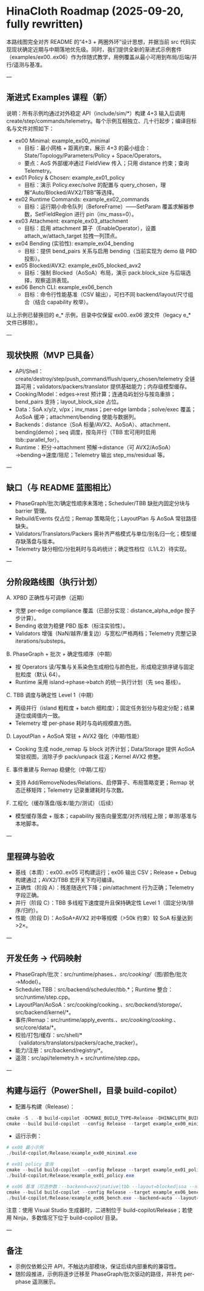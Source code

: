 # HinaCloth Roadmap (2025-09-20, fully rewritten)

本路线图完全对齐 README 的“4+3 + 两圈外环”设计思想，并据当前 src 代码实现现状确定近期与中期落地优先级。同时，我们提供全新的渐进式示例套件（examples/ex00..ex06）作为伴随式教学，用例覆盖从最小可用到布局/后端/并行/遥测与基准。

—

## 渐进式 Examples 课程（新）

说明：所有示例均通过对外稳定 API（include/sim/*）构建 4+3 输入后调用 create/step/commands/telemetry。每个示例互相独立、几十行起步；编译目标名与文件对照如下：

- ex00 Minimal: example_ex00_minimal
  - 目标：最小网格 + 距离约束，展示 4+3 的最小组合：State/Topology/Parameters/Policy + Space/Operators。
  - 要点：AoS 外部缓冲通过 FieldView 传入；只用 distance 约束；查询 Telemetry。
- ex01 Policy & Chosen: example_ex01_policy
  - 目标：演示 Policy.exec/solve 的配置与 query_chosen，理解“Auto/Blocked/AVX2/TBB”等选择。
- ex02 Runtime Commands: example_ex02_commands
  - 目标：运行期小命令队列（BeforeFrame）——SetParam 覆盖求解器参数，SetFieldRegion 进行 pin（inv_mass=0）。
- ex03 Attachment: example_ex03_attachment
  - 目标：启用 attachment 算子（EnableOperator），设置 attach_w/attach_target 拉拽一列顶点。
- ex04 Bending (实验性): example_ex04_bending
  - 目标：提供 bend_pairs 关系与启用 bending（当前实现为 demo 级 PBD 投影）。
- ex05 Blocked/AVX2: example_ex05_blocked_avx2
  - 目标：强制 Blocked（AoSoA）布局，演示 pack.block_size 与后端选择，观察遥测表现。
- ex06 Bench CLI: example_ex06_bench
  - 目标：命令行性能基准（CSV 输出），可扫不同 backend/layout/尺寸组合（结合 capability 枚举）。

以上示例已替换旧的 e_* 示例，目录中仅保留 ex00..ex06 源文件（legacy e_* 文件已移除）。

—

## 现状快照（MVP 已具备）

- API/Shell：create/destroy/step/push_command/flush/query_chosen/telemetry 全链路可用；validators/packers/translator 提供基础能力；内存级模型缓存。
- Cooking/Model：edges→rest 预计算；连通岛屿划分与按岛重排；bend_pairs 支持；layout_block_size 占位。
- Data：SoA x/y/z, v/px；inv_mass；per-edge lambda；solve/exec 覆盖；AoSoA 缓冲；attachment/bending 使能与数据列。
- Backends：distance（SoA 标量/AVX2、AoSoA）、attachment、bending(demo)；seq 调度，按岛并行（TBB 宏可用时启用 tbb::parallel_for）。
- Runtime：积分→attachment 预解→distance（可 AVX2/AoSoA）→bending→速度/阻尼；Telemetry 输出 step_ms/residual 等。

—

## 缺口（与 README 蓝图相比）

- PhaseGraph/批次/确定性顺序未落地；Scheduler/TBB 缺批内固定分块与 barrier 管理。
- Rebuild/Events 仅占位；Remap 策略简化；LayoutPlan 与 AoSoA 常驻路径缺失。
- Validators/Translators/Packers 需补齐严格模式与单位/别名归一化；模型缓存缺落盘与版本。
- Telemetry 缺分相位/分批耗时与岛屿统计；确定性档位（L1/L2）待实现。

—

## 分阶段路线图（执行计划）

A. XPBD 正确性与可调参（近期）
- 完整 per-edge compliance 覆盖（已部分实现：distance_alpha_edge 按子步计算）。
- Bending 收敛为稳健 PBD 版本（标注实验性）。
- Validators 增强（NaN/越界/重复边）与宽松/严格两档；Telemetry 完整记录 iterations/substeps。

B. PhaseGraph + 批次 + 确定性顺序（中期）
- 按 Operators 读/写集与关系染色生成相位与颜色批，形成稳定排序键与固定批粒度（默认 64）。
- Runtime 采用 island→phase→batch 的统一执行计划（先 seq 基线）。

C. TBB 调度与确定性 Level 1（中期）
- 两级并行（island 粗粒度 + batch 细粒度）；固定任务划分与稳定分配；结果逐位或阈值内一致。
- Telemetry 增 per-phase 耗时与岛屿规模直方图。

D. LayoutPlan + AoSoA 常驻 + AVX2 强化（中期/性能）
- Cooking 生成 node_remap 与 block 对齐计划；Data/Storage 提供 AoSoA 常驻视图，消除子步 pack/unpack 往返；Kernel AVX2 修整。

E. 事件重建与 Remap 稳健化（中期/工程）
- 支持 Add/RemoveNodes/Relations、启停算子、布局策略变更；Remap 状态迁移矩阵；Telemetry 记录重建耗时与次数。

F. 工程化（缓存落盘/版本/能力/测试）（后续）
- 模型缓存落盘 + 版本；capability 报告向量宽度/对齐/线程上限；单测/基准与本地脚本。

—

## 里程碑与验收

- 基线（本周）：ex00..ex05 可构建运行；ex06 输出 CSV；Release + Debug 构建通过；AVX2/TBB 宏开关下均可编译。
- 正确性（阶段 A）：残差随迭代下降；pin/attachment 行为正确；Telemetry 字段正确。
- 并行（阶段 C）：TBB 多线程下速度提升且保持确定性 Level 1（固定分块/排序/归约）。
- 性能（阶段 D）：AoSoA+AVX2 对中等规模（>50k 约束）较 SoA 标量达到 >2×。

—

## 开发任务 → 代码映射

- PhaseGraph/批次：src/runtime/phases.*、src/cooking/*（图/颜色/批次→Model）。
- Scheduler.TBB：src/backend/scheduler/tbb.*；Runtime 整合：src/runtime/step.cpp。
- LayoutPlan/AoSoA：src/cooking/cooking.*、src/backend/storage/*、src/backend/kernel/*。
- 事件/Remap：src/runtime/apply_events.*、src/cooking/cooking.*、src/core/data/*。
- 校验/打包/缓存：src/shell/*（validators/translators/packers/cache_tracker）。
- 能力/注册：src/backend/registry/*。
- 遥测：src/api/telemetry.h + src/runtime/step.cpp。

—

## 构建与运行（PowerShell，目录 build-copilot）

- 配置与构建（Release）：

```powershell
cmake -S . -B build-copilot -DCMAKE_BUILD_TYPE=Release -DHINACLOTH_BUILD_EXAMPLES=ON
cmake --build build-copilot --config Release --target example_ex00_minimal
```

- 运行示例：

```powershell
# ex00 最小示例
./build-copilot/Release/example_ex00_minimal.exe

# ex01 policy 查询
cmake --build build-copilot --config Release --target example_ex01_policy
./build-copilot/Release/example_ex01_policy.exe

# ex06 基准（可选参数：--backend=avx2|native|tbb --layout=blocked|soa --nx=64 --ny=64 --subs=2 --iters=10 --sweep）
cmake --build build-copilot --config Release --target example_ex06_bench
./build-copilot/Release/example_ex06_bench.exe --backend=auto --layout=auto --nx=64 --ny=64 --frames=120
```

注意：使用 Visual Studio 生成器时，二进制位于 build-copilot/Release；若使用 Ninja，多数情况下位于 build-copilot/ 目录。

—

## 备注

- 示例仅依赖公开 API，不触达内部模块，保证后续内部重构的兼容性。
- 随阶段推进，示例将逐步迁移至 PhaseGraph/批次驱动的路径，并补充 per-phase 遥测展示。

